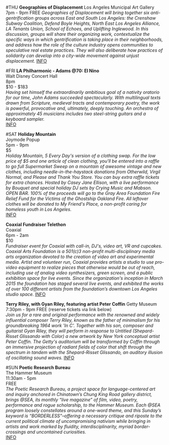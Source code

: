 #THU
**Geographies of Displacement**
Los Angeles Municipal Art Gallery
7pm - 9pm
FREE
*Geographies of Displacement will bring together six anti-gentrification groups across East and South Los Angeles: the Crenshaw Subway Coalition, Defend Boyle Heights, North East Los Angeles Alliance, LA Tenants Union, School of Echoes, and Uplifting Inglewood. In this discussion, groups will share their organizing work, contextualize the specific ways in which gentrification is taking place in their neighborhoods, and address how the role of the culture industry opens communities to speculative real estate practices. They will also deliberate how practices of solidarity can develop into a city-wide movement against unjust displacement.*
[INFO](https://www.facebook.com/events/1835605223350589/)

#FRI
**LA Philharmonic - Adams @70: El Nino**  
Walt Disney Concert Hall  
8pm  
$10 - $183  
*Having set himself the extraordinarily ambitious goal of a nativity oratorio for our time, John Adams succeeded spectacularly. With multilingual texts drawn from Scripture, medieval tracts and contemporary poetry, the work is powerful, provocative and, ultimately, deeply touching. An orchestra of approximately 45 musicians includes two steel-string guitars and a keyboard sampler.*  
[INFO](http://www.laphil.com/tickets/adams-70-el-nino/2016-12-16)

#SAT
**Holiday Mountain**  
Joymode Popup  
5pm - 9pm  
$5  
*Holiday Mountain, 5 Every Day's version of a clothing swap. For the low price of $5 and one article of clean clothing, you'll be entered into a raffle to go full Supermarket Sweep on a mountain of awesome vintage and new clothes, including needle-in-the-haystack donations from Otherwild, Virgil Normal, and Please and Thank You Store. You can buy extra raffle tickets for extra chances. Hosted by Casey Jane Ellison, with a live performance by Bouquet and special holiday DJ sets by Crying Music and Mabson. OPEN BAR. 100% of the proceeds will go to the Gray Area Foundation Fire Relief Fund for the Victims of the Ghostship Oakland Fire. All leftover clothes will be donated to My Friend's Place, a non-profit caring for homeless youth in Los Angeles.*  
[INFO](https://www.facebook.com/events/1695730657423400)  

**Coaxial Fundraiser Telethon**  
Coaxial  
6pm - 2am  
$10  
*Fundraiser event for Coaxial with call-in, DJ's, video art, VR and cupcakes. Coaxial Arts Foundation is a 501(c)3 non-profit multi-disciplinary media arts organization devoted to the creation of video art and experimental media. Artist and volunteer run, Coaxial provides artists a studio to use pro-video equipment to realize pieces that otherwise would be out of reach, including use of analog video synthesizers, green screen, and a public exhibition space for live events. Since the organization's inception in March 2015 the foundation has staged several live events, and exhibited the works of over 100 different artists from the foundation’s downtown Los Angeles studio space.*
[INFO](https://www.facebook.com/events/1143362392416467/)  

**Terry Riley, with Gyan Riley, featuring artist Peter Coffin**
Getty Museum
7:30pm - 9pm
FREE (reserve tickets via link below)  
*Join us for a rare and original performance with the renowned and widely influential composer Terry Riley, known as the father of minimalism for his groundbreaking 1964 work 'In C'. Together with his son, composer and guitarist Gyan Riley, they will perform in response to Untitled (Shepard-Risset Glissando with Color) a new artwork by New York conceptual artist Peter Coffin. The Getty's auditorium will be transformed by Coffin through an immersive projection of radiant fields of color that shift through the spectrum in tandem with the Shepard-Risset Glissando, an auditory illusion of oscillating sound waves.*
[INFO](https://www.facebook.com/events/228148104280315/)

#SUN
**Poetic Research Bureau**  
The Hammer Museum  
11:30am - 5pm  
FREE  
*The Poetic Research Bureau, a project space for language-centered art and inquiry anchored in Chinatown’s Chung King Road gallery district, brings @SEA, its monthly “live magazine” of film, video, poetry, performance and rogue scholarship, to the Hammer Museum. Each @SEA program loosely constellates around a one-word theme, and this Sunday’s keyword is “BORDERLESS”–offering a necessary critique and riposte to the current political climate of uncompromising nativism while bringing in artists and work marked by fluidity, interdisciplinarity, myriad border-crossings and uncontained curiosities.*  
[INFO](https://hammer.ucla.edu/programs-events/2016/in-real-life/poetic-research-bureau/)
